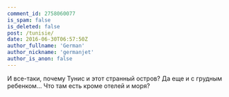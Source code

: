 ```yaml
---
comment_id: 2758060077
is_spam: false
is_deleted: false
post: /tunisie/
date: 2016-06-30T06:57:50Z
author_fullname: 'German'
author_nickname: 'germanjet'
author_is_anon: false
---
```


<p>И все-таки, почему Тунис и этот странный остров? Да еще и с грудным ребенком... Что там есть кроме отелей и моря?</p>
